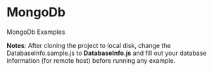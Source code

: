 # MongoDb

MongoDb Examples

**Notes**: After cloning the project to local disk, change the DatabaseInfo.sample.js to **DatabaseInfo.js** and fill out your database information (for remote host) before running any example.
